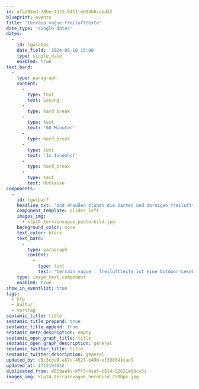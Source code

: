 ```yaml
---
id: efad92ed-38be-4321-9411-eb9bb6cdbd22
blueprint: events
title: 'terrain vague:freilufttexte'
date_type: 'single dates'
dates:
  -
    id: lgwiabos
    date_field: '2024-05-10 15:00'
    type: single_date
    enabled: true
text_bard:
  -
    type: paragraph
    content:
      -
        type: text
        text: Lesung
      -
        type: hard_break
      -
        type: text
        text: '60 Minuten'
      -
        type: hard_break
      -
        type: text
        text: 'Im Innenhof'
      -
        type: hard_break
      -
        type: text
        text: Hutkasse
components:
  -
    id: lgwibar7
    headline_txt: 'Und draußen blühen die zarten und dornigen freilufttexte'
    component_template: slider_left
    images_img:
      - klp24_terrainvague_posterbild.jpg
    background_color: none
    text_color: black
    text_bard:
      -
        type: paragraph
        content:
          -
            type: text
            text: 'terrain vague : freilufttexte ist eine Outdoor-Lesebühne ohne Bühne. Das Publikum lauscht während Vögel trillern, denn der Ort liest mit. Sie wollen freie Flächen als literarische Landschaft nutzen und Kultur an unerwartete Orte bringen. An die Luft!'
    type: image_text_component
    enabled: true
show_in_eventlist: true
tags:
  - klp
  - kultur
  - vortrag
seotamic_title: title
seotamic_title_prepend: true
seotamic_title_append: true
seotamic_meta_description: empty
seotamic_open_graph_title: title
seotamic_open_graph_description: general
seotamic_twitter_title: title
seotamic_twitter_description: general
updated_by: c5c3cda0-a87c-4527-b49b-ef338041cae9
updated_at: 1715194652
duplicated_from: d829ae9c-b7f3-4caf-b614-52621e88cc5c
images_img: klp24_terrainvague_herobild_2500px.jpg
---
```

